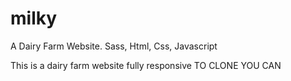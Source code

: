 # milky
A Dairy Farm Website. Sass, Html, Css, Javascript

This is a dairy farm website fully responsive 
TO CLONE YOU CAN 
